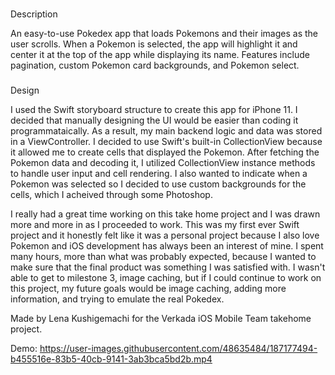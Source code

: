 ###
Description

An easy-to-use Pokedex app that loads Pokemons and their images as the user scrolls. When a Pokemon is selected, the app will highlight it and center it at the top of the app while displaying its name. Features include pagination, custom Pokemon card backgrounds, and Pokemon select.

###
Design

I used the Swift storyboard structure to create this app for iPhone 11. I decided that manually designing the UI would be easier than coding it programmataically. As a result, my main backend logic and data was stored in a ViewController. I decided to use Swift's built-in CollectionView because it allowed me to create cells that displayed the Pokemon. After fetching the Pokemon data and decoding it, I utilized CollectionView instance methods to handle user input and cell rendering. I also wanted to indicate when a Pokemon was selected so I decided to use custom backgrounds for the cells, which I acheived through some Photoshop.

I really had a great time working on this take home project and I was drawn more and more in as I proceeded to work. This was my first ever Swift project and it honestly felt like it was a personal project because I also love Pokemon and iOS development has always been an interest of mine. I spent many hours, more than what was probably expected, because I wanted to make sure that the final product was something I was satisfied with. I wasn't able to get to milestone 3, image caching, but if I could continue to work on this project, my future goals would be image caching, adding more information, and trying to emulate the real Pokedex.

Made by Lena Kushigemachi for the Verkada iOS Mobile Team takehome project.

Demo: https://user-images.githubusercontent.com/48635484/187177494-b455516e-83b5-40cb-9141-3ab3bca5bd2b.mp4


